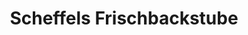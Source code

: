 ---
title: "Scheffels Frischbackstube"
url: /puderbach/scheffels-frischbackstube/
shop: Bäckerei
---